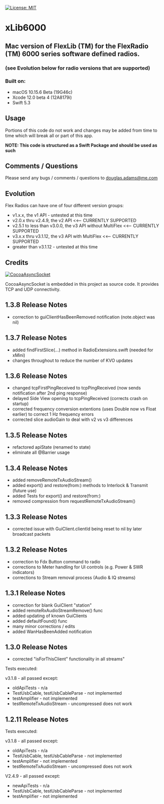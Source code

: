 [![License: MIT](https://img.shields.io/badge/License-MIT-yellow.svg)](https://en.wikipedia.org/wiki/MIT_License)

# xLib6000
## Mac version of FlexLib (TM) for the FlexRadio (TM) 6000 series software defined radios.
###      (see Evolution below for radio versions that are supported)


### Built on:

*  macOS 10.15.6 Beta (19G46c)
*  Xcode 12.0 beta 4 (12A8179i)
*  Swift 5.3


## Usage

Portions of this code do not work and changes may be added from time to time which will break all or part of this app. 

**NOTE: This code is structured as a Swift Package and should be used as such**


## Comments / Questions

Please send any bugs / comments / questions to douglas.adams@me.com


## Evolution

Flex Radios can have one of four different version groups:
*  v1.x.x, the v1 API - untested at this time
*  v2.0.x thru v2.4.9, the v2 API <<-- CURRENTLY SUPPORTED
*  v2.5.1 to less than v3.0.0, the v3 API without MultiFlex <<-- CURRENTLY SUPPORTED
*  v3.x.x thru v3.1.12, the v3 API with MultiFlex <<-- CURRENTLY SUPPORTED
*  greater than v3.1.12 - untested at this time


## Credits

[![CocoaAsyncSocket](https://img.shields.io/badge/CocoaAsyncSocket-v7.6.3-informational)](https://github.com/robbiehanson/CocoaAsyncSocket)

CocoaAsyncSocket is embedded in this project as source code. It provides TCP and UDP connectivity.


## 1.3.8 Release Notes

* correction to guiClientHasBeenRemoved notification (note.object was nil)


## 1.3.7 Release Notes

* added findFirstSlice(...) method in RadioExtensions.swift (needed for xMini)
* changes throughout to reduce the number of KVO updates


## 1.3.6 Release Notes

* changed tcpFirstPingReceived to tcpPingReceived (now sends notification after 2nd ping response)
* delayed Side View opening to tcpPingReceived (corrects crash on startup)
* corrected frequency conversion extentions (uses Double now vs Float earlier) to correct 1 Hz frequency errors
* corrected slice audioGain to deal with v2 vs v3 differences


## 1.3.5 Release Notes

* refactored apiState (renamed to state)
* eliminate all @Barrier usage


## 1.3.4 Release Notes

* added removeRemoteTxAudioStream()
* added export() and restore(from:) methods to Interlock & Transmit (future use)
* added Tests for export() and restore(from:)
* removed compression from requestRemoteTxAudioStream()


## 1.3.3 Release Notes

* corrected issue with GuiClient.clientId being reset to nil by later broadcast packets


## 1.3.2 Release Notes

* correction to Fdx Button command to radio
* corrections to Meter handling for UI controls (e.g. Power & SWR indicators)
* corrections to Stream removal process (Audio & IQ streams)


## 1.3.1 Release Notes

* correction for blank GuiClient "station"
* added remoteRxAudioStreamRemove() func
* added updating of known GuiClients
* added defaultFound() func
* many minor corrections / edits
* added WanHasBeenAdded notification


## 1.3.0 Release Notes

* corrected "isForThisClient" functionality in all streams"

Tests executed:

v3.1.8 - all passed except:
 * oldApiTests - n/a
 * TestUsbCable, testUsbCableParse - not implemented
 * testAmplifier - not implemented
 * testRemoteTxAudioStream - uncompressed does not work



## 1.2.11 Release Notes

Tests executed:

v3.1.8 - all passed except:
 * oldApiTests - n/a
 * TestUsbCable, testUsbCableParse - not implemented
 * testAmplifier - not implemented
 * testRemoteTxAudioStream - uncompressed does not work

V2.4.9 - all passed except:
  * newApiTests - n/a
 * TestUsbCable, testUsbCableParse - not implemented
 * testAmplifier - not implemented

